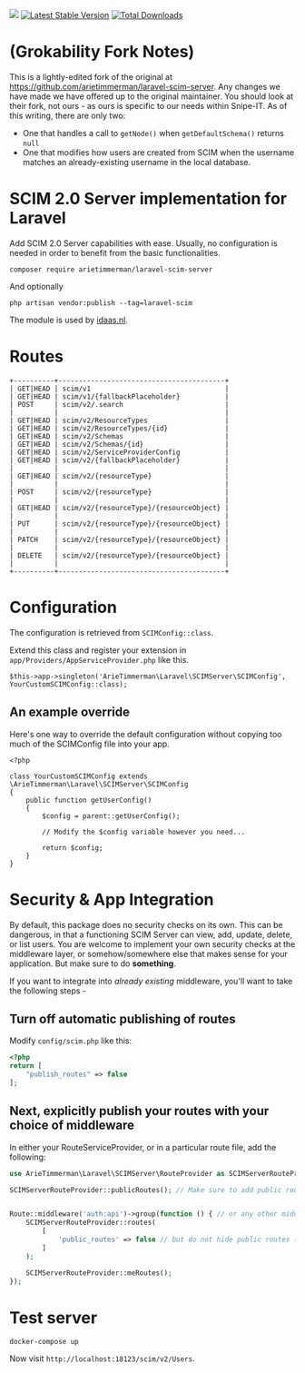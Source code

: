 
![](https://github.com/arietimmerman/laravel-scim-server/workflows/CI/badge.svg)
[![Latest Stable Version](https://poser.pugx.org/arietimmerman/laravel-scim-server/v/stable)](https://packagist.org/packages/arietimmerman/laravel-scim-server)
[![Total Downloads](https://poser.pugx.org/arietimmerman/laravel-scim-server/downloads)](https://packagist.org/packages/arietimmerman/laravel-scim-server)

# (Grokability Fork Notes)

This is a lightly-edited fork of the original at https://github.com/arietimmerman/laravel-scim-server. Any changes we have made we have offered up to the original maintainer. You should look at their fork, not ours - as ours is specific to our needs within Snipe-IT. As of this writing, there are only two:

- One that handles a call to `getNode()` when `getDefaultSchema()` returns `null`
- One that modifies how users are created from SCIM when the username matches an already-existing username in the local database.

# SCIM 2.0 Server implementation for Laravel

Add SCIM 2.0 Server capabilities with ease. Usually, no configuration is needed in order to benefit from the basic functionalities.

~~~
composer require arietimmerman/laravel-scim-server
~~~

And optionally

~~~
php artisan vendor:publish --tag=laravel-scim
~~~

The module is used by [idaas.nl](https://www.idaas.nl/).

# Routes

~~~
+----------+-----------------------------------------+
| GET|HEAD | scim/v1                                 |
| GET|HEAD | scim/v1/{fallbackPlaceholder}           |
| POST     | scim/v2/.search                         |
|          |                                         |
| GET|HEAD | scim/v2/ResourceTypes                   |
| GET|HEAD | scim/v2/ResourceTypes/{id}              |
| GET|HEAD | scim/v2/Schemas                         |
| GET|HEAD | scim/v2/Schemas/{id}                    |
| GET|HEAD | scim/v2/ServiceProviderConfig           |
| GET|HEAD | scim/v2/{fallbackPlaceholder}           |
|          |                                         |
| GET|HEAD | scim/v2/{resourceType}                  |
|          |                                         |
| POST     | scim/v2/{resourceType}                  |
|          |                                         |
| GET|HEAD | scim/v2/{resourceType}/{resourceObject} |
|          |                                         |
| PUT      | scim/v2/{resourceType}/{resourceObject} |
|          |                                         |
| PATCH    | scim/v2/{resourceType}/{resourceObject} |
|          |                                         |
| DELETE   | scim/v2/{resourceType}/{resourceObject} |
|          |                                         |
+----------+-----------------------------------------+
~~~

# Configuration

The configuration is retrieved from `SCIMConfig::class`.

Extend this class and register your extension in `app/Providers/AppServiceProvider.php` like this.

~~~.php
$this->app->singleton('ArieTimmerman\Laravel\SCIMServer\SCIMConfig', YourCustomSCIMConfig::class);
~~~

## An example override

Here's one way to override the default configuration without copying too much of the SCIMConfig file into your app.
~~~.php
<?php

class YourCustomSCIMConfig extends \ArieTimmerman\Laravel\SCIMServer\SCIMConfig
{
    public function getUserConfig()
    {
        $config = parent::getUserConfig();

        // Modify the $config variable however you need...

        return $config;
    }
}
~~~


# Security & App Integration

By default, this package does no security checks on its own. This can be dangerous, in that a functioning SCIM Server can view, add, update, delete, or list users. 
You are welcome to implement your own security checks at the middleware layer, 
or somehow/somewhere else that makes sense for your application. But make sure to do **something**.

If you want to integrate into _already existing_ middleware, you'll want to take the following steps - 

## Turn off automatic publishing of routes

Modify `config/scim.php` like this:
```php
<?php
return [
    "publish_routes" => false
];
```

## Next, explicitly publish your routes with your choice of middleware

In either your RouteServiceProvider, or in a particular route file, add the following:

```php
use ArieTimmerman\Laravel\SCIMServer\RouteProvider as SCIMServerRouteProvider;

SCIMServerRouteProvider::publicRoutes(); // Make sure to add public routes *first*


Route::middleware('auth:api')->group(function () { // or any other middleware you choose
    SCIMServerRouteProvider::routes(
        [
            'public_routes' => false // but do not hide public routes (metadata) behind authentication
        ]
    );

    SCIMServerRouteProvider::meRoutes();
});


```

# Test server

~~~
docker-compose up
~~~

Now visit `http://localhost:18123/scim/v2/Users`.
